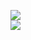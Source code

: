 [![](https://img.shields.io/badge/Made%20With-Github%20Spray-lightgrey.svg?style=for-the-badge&logo=github)](https://github.com/Annihil/github-spray#24719)  
[![](https://i.imgur.com/2DrTn0Z.gif)](https://github.com/Annihil/github-spray)